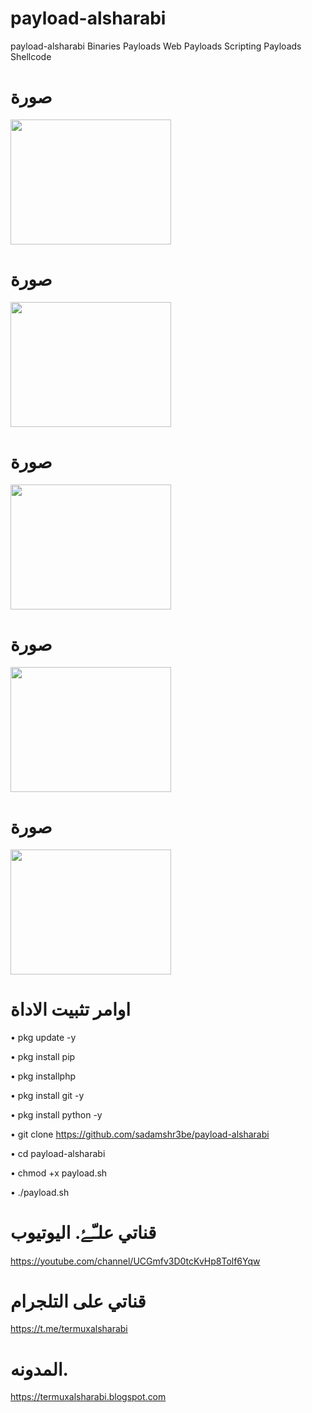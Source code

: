 # payload-alsharabi
payload-alsharabi Binaries Payloads Web Payloads Scripting Payloads Shellcode
# صورة 
<img src="https://raw.githubusercontent.com/sadamshr3be/payload-alsharabi/main/Capture%2B_2021-08-11-13-25-02.png" width="257px" height="200px"/>

# صورة

<img src="https://raw.githubusercontent.com/sadamshr3be/payload-alsharabi/main/Capture%2B_2021-08-11-13-25-21.png" width="257px" height="200px"/>

# صورة

<img src="https://raw.githubusercontent.com/sadamshr3be/payload-alsharabi/main/Capture%2B_2021-08-11-13-27-11.png" width="257px" height="200px"/>



# صورة

<img src="https://raw.githubusercontent.com/sadamshr3be/payload-alsharabi/main/Capture%2B_2021-08-11-13-25-02.png" width="257px" height="200px"/>

# صورة

<img src="https://raw.githubusercontent.com/sadamshr3be/payload-alsharabi/main/Capture%2B_2021-08-11-13-27-22.png" width="257px" height="200px"/>


# اوامر تثبيت الاداة


• pkg update -y

• pkg install pip

• pkg installphp

• pkg install git -y


• pkg install python -y

• git clone https://github.com/sadamshr3be/payload-alsharabi

• cd payload-alsharabi

• chmod +x payload.sh

• ./payload.sh


# قناتي علـّۓ. اليوتيوب 

https://youtube.com/channel/UCGmfv3D0tcKvHp8Tolf6Yqw

# قناتي على التلجرام 

https://t.me/termuxalsharabi
# المدونه. 

https://termuxalsharabi.blogspot.com








